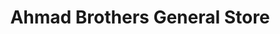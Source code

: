 ---
title: "Ahmad Brothers General Store"
url: /karachi/ahmad-brothers-general-store/
shop: Allgemein
---